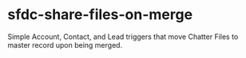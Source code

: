 # sfdc-share-files-on-merge
Simple Account, Contact, and Lead triggers that move Chatter Files to master record upon being merged.
